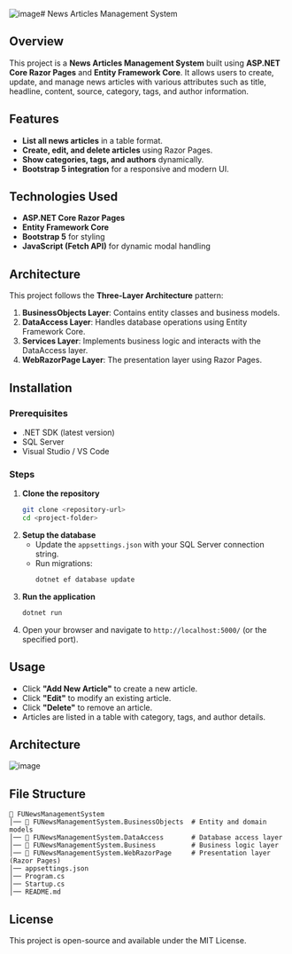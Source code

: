 ![image](https://github.com/user-attachments/assets/fe8d1f80-504c-46b2-bbdd-9affcc7e13c9)# News Articles Management System

## Overview

This project is a **News Articles Management System** built using **ASP.NET Core Razor Pages** and **Entity Framework Core**. It allows users to create, update, and manage news articles with various attributes such as title, headline, content, source, category, tags, and author information.

## Features

- **List all news articles** in a table format.
- **Create, edit, and delete articles** using Razor Pages.
- **Show categories, tags, and authors** dynamically.
- **Bootstrap 5 integration** for a responsive and modern UI.

## Technologies Used

- **ASP.NET Core Razor Pages**
- **Entity Framework Core**
- **Bootstrap 5** for styling
- **JavaScript (Fetch API)** for dynamic modal handling

## Architecture

This project follows the **Three-Layer Architecture** pattern:

1. **BusinessObjects Layer**: Contains entity classes and business models.
2. **DataAccess Layer**: Handles database operations using Entity Framework Core.
3. **Services Layer**: Implements business logic and interacts with the DataAccess layer.
4. **WebRazorPage Layer**: The presentation layer using Razor Pages.

## Installation

### Prerequisites

- .NET SDK (latest version)
- SQL Server
- Visual Studio / VS Code

### Steps

1. **Clone the repository**
   ```sh
   git clone <repository-url>
   cd <project-folder>
   ```
2. **Setup the database**
   - Update the `appsettings.json` with your SQL Server connection string.
   - Run migrations:
     ```sh
     dotnet ef database update
     ```
3. **Run the application**
   ```sh
   dotnet run
   ```
4. Open your browser and navigate to `http://localhost:5000/` (or the specified port).

## Usage

- Click **"Add New Article"** to create a new article.
- Click **"Edit"** to modify an existing article.
- Click **"Delete"** to remove an article.
- Articles are listed in a table with category, tags, and author details.
## Architecture
![image](https://github.com/user-attachments/assets/a3b62f0b-8f98-4c57-b7be-f0f3e29795bf)




## File Structure

```
📁 FUNewsManagementSystem
│── 📂 FUNewsManagementSystem.BusinessObjects  # Entity and domain models
│── 📂 FUNewsManagementSystem.DataAccess       # Database access layer
│── 📂 FUNewsManagementSystem.Business         # Business logic layer
│── 📂 FUNewsManagementSystem.WebRazorPage     # Presentation layer (Razor Pages)
│── appsettings.json
│── Program.cs
│── Startup.cs
│── README.md
```

## License

This project is open-source and available under the MIT License.

